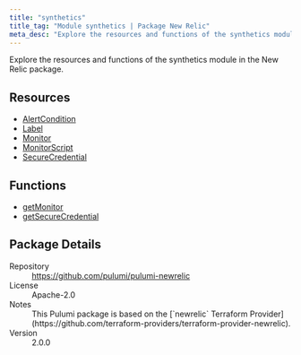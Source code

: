 ```yaml
---
title: "synthetics"
title_tag: "Module synthetics | Package New Relic"
meta_desc: "Explore the resources and functions of the synthetics module in the New Relic package."
---
```


<!-- WARNING: this file was generated by Pulumi Docs Generator. -->
<!-- Do not edit by hand unless you're certain you know what you are doing! -->

Explore the resources and functions of the synthetics module in the New Relic package.

<h2 id="resources">Resources</h2>
<ul class="api">
    <li><a href="alertcondition" title="AlertCondition"><span class="symbol resource"></span>AlertCondition</a></li>
    <li><a href="label" title="Label"><span class="symbol resource"></span>Label</a></li>
    <li><a href="monitor" title="Monitor"><span class="symbol resource"></span>Monitor</a></li>
    <li><a href="monitorscript" title="MonitorScript"><span class="symbol resource"></span>MonitorScript</a></li>
    <li><a href="securecredential" title="SecureCredential"><span class="symbol resource"></span>SecureCredential</a></li>
</ul>

<h2 id="functions">Functions</h2>
<ul class="api">
    <li><a href="getmonitor" title="getMonitor"><span class="symbol function"></span>getMonitor</a></li>
    <li><a href="getsecurecredential" title="getSecureCredential"><span class="symbol function"></span>getSecureCredential</a></li>
</ul>

<h2 id="package-details">Package Details</h2>
<dl class="package-details">
	<dt>Repository</dt>
	<dd><a href="https://github.com/pulumi/pulumi-newrelic">https://github.com/pulumi/pulumi-newrelic</a></dd>
	<dt>License</dt>
	<dd>Apache-2.0</dd>
	<dt>Notes</dt>
	<dd>This Pulumi package is based on the [`newrelic` Terraform Provider](https://github.com/terraform-providers/terraform-provider-newrelic).</dd>
	<dt>Version</dt>
	<dd>2.0.0</dd>
</dl>

